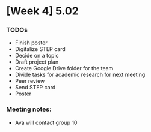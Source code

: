 
# [Week 4] 5.02 
### TODOs
* Finish poster
* Digitalize STEP card
* Decide on a topic 
* Draft project plan
* Create Google Drive folder for the team
* Divide tasks for academic research for next meeting
* Peer review
* Send STEP card
* Poster

### Meeting notes:
* Ava will contact group 10
